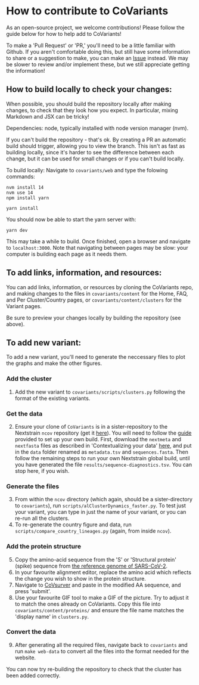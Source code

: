 # How to contribute to CoVariants

As an open-source project, we welcome contributions! Please follow the guide below for how to help add to CoVariants!

To make a 'Pull Request' or 'PR,' you'll need to be a little familiar with Github. If you aren't comfortable doing this, but still have some information to share or a suggestion to make, you can make an [Issue](https://github.com/hodcroftlab/covariants/issues/new) instead. We may be slower to review and/or implement these, but we still appreciate getting the information!

## How to build locally to check your changes:

When possible, you should build the repository locally after making changes, to check that they look how you expect. In particular, mixing Markdown and JSX can be tricky!

Dependencies: node, typically installed with node version manager (nvm).

If you can't build the repository - that's ok. By creating a PR an automatic build should trigger, allowing you to view the branch. This isn't as fast as building locally, since it's harder to see the difference between each change, but it can be used for small changes or if you can't build locally.

To build locally:
Navigate to `covariants/web` and type the folowing commands:
```
nvm install 14
nvm use 14
npm install yarn
```


```
yarn install
```

You should now be able to start the yarn server with:
```
yarn dev
```
This may take a while to build. Once finished, open a browser and navigate to `localhost:3000`. Note that navigating between pages may be slow: your computer is building each page as it needs them.

## To add links, information, and resources:

You can add links, information, or resources by cloning the CoVariants repo, and making changes to the files in `covariants/content` for the Home, FAQ, and Per Cluster/Country pages, or `covariants/content/clusters` for the Variant pages.

Be sure to preview your changes locally by building the repository (see above).


## To add new variant:

To add a new variant, you'll need to generate the neccessary files to plot the graphs and make the other figures.

### Add the cluster

1. Add the new variant to `covariants/scripts/clusters.py` following the format of the existing variants.

### Get the data

2. Ensure your clone of `CoVariants` is in a sister-repository to the Nextstrain `ncov` repository (get it [here](https://github.com/nextstrain/ncov)). You will need to follow the [guide](https://nextstrain.github.io/ncov/index) provided to set up your own build. First, download the `nextmeta` and `nextfasta` files as described in 'Contextualizing your data' [here](https://nextstrain.github.io/ncov/data-prep.html), and put in the `data` folder renamed as `metadata.tsv` and `sequences.fasta`. Then follow the remaining steps to run your own Nextstrain global build, until you have generated the file `results/sequence-diagnostics.tsv`. You can stop here, if you wish.

### Generate the files

3. From within the `ncov` directory (which again, should be a sister-directory to `covariants`), run `scripts/alClusterDynamics_faster.py`. To test just your variant, you can type in just the name of your variant, or you can re-run all the clusters.
4. To re-generate the country figure and data, run `scripts/compare_country_lineages.py` (again, from inside `ncov`).

### Add the protein structure

5. Copy the amino-acid sequence from the 'S' or 'Structural protein' (spike) sequence from [the reference genome of SARS-CoV-2](https://www.ncbi.nlm.nih.gov/nuccore/MN908947.3/).
6. In your favourite alignment editor, replace the amino acid which reflects the change you wish to show in the protein structure.
7. Navigate to [CoVsurver](https://corona.bii.a-star.edu.sg/) and paste in the modified AA sequence, and press 'submit'.
8. Use your favourite GIF tool to make a GIF of the picture. Try to adjust it to match the ones already on CoVariants. Copy this file into `covariants/content/proteins/` and ensure the file name matches the 'display name' in `clusters.py`.

### Convert the data

9. After generating all the required files, navigate back to `covariants` and run `make web-data` to convert all the files into the format needed for the website.

You can now try re-building the repository to check that the cluster has been added correctly.
